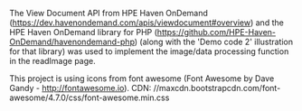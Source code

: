 The View Document API from HPE Haven OnDemand (https://dev.havenondemand.com/apis/viewdocument#overview) 
and the HPE Haven OnDemand library for PHP (https://github.com/HPE-Haven-OnDemand/havenondemand-php) (along with the 'Demo code 2' illustration for that library) was used to implement the image/data processing function in the readImage page.

This project is using icons from font awesome (Font Awesome by Dave Gandy - http://fontawesome.io).  CDN: //maxcdn.bootstrapcdn.com/font-awesome/4.7.0/css/font-awesome.min.css
